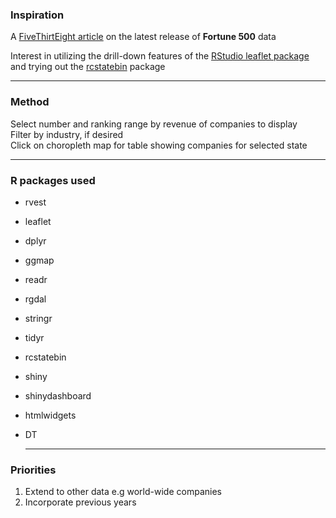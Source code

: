 ### Inspiration
A [FiveThirtEight article](http://fivethirtyeight.com/datalab/big-business-is-getting-bigger/?ex_cid=538twitter) on the latest release of **Fortune 500** data
   
   Interest in utilizing the drill-down features of the [RStudio leaflet package](https://github.com/rstudio/leaflet) and trying out the
   [rcstatebin](https://github.com/ramnathv/rcstatebin) package

  ---

### Method

Select number and ranking range by revenue of companies to display  
Filter by industry, if desired  
Click on choropleth map for table showing companies for selected state


  ---
  
### R packages used
* rvest
* leaflet
* dplyr
* ggmap
* readr
* rgdal
* stringr
* tidyr
* rcstatebin
* shiny
* shinydashboard
* htmlwidgets
* DT

   ---
   
### Priorities


1. Extend to other data e.g world-wide companies
2. Incorporate previous years